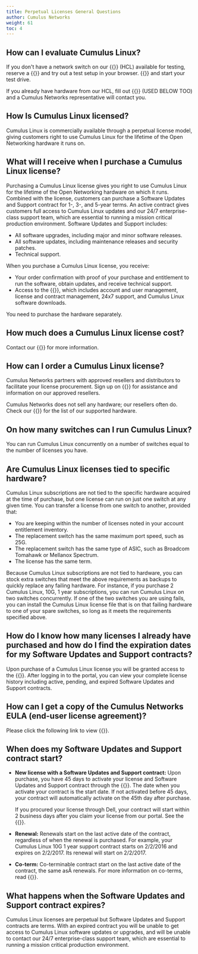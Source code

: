 ```yaml
---
title: Perpetual Licenses General Questions
author: Cumulus Networks
weight: 61
toc: 4
---
```


## How can I evaluate Cumulus Linux?

If you don\'t have a network switch on our {{<exlink url="https://cumulusnetworks.com/hcl" text="hardware compatibility list">}} (HCL) available for testing, reserve a {{<exlink url="https://cumulusnetworks.com/try-for-free/" text="Cumulus in the Cloud">}} and try out a test setup in your browser. {{<exlink url="https://cumulusnetworks.com/products/cumulus-in-the-cloud/autoprovision/" text="Build your simulation here">}} and start your test drive.

If you already have hardware from our HCL, fill out {{<exlink url="http://go.cumulusnetworks.com/l/32472/2014-12-15/3739w" text="this form">}} (USED BELOW TOO) and a Cumulus Networks representative will contact you.

## How Is Cumulus Linux licensed?

Cumulus Linux is commercially available through a perpetual license model, giving customers right to use Cumulus Linux for the lifetime of the Open Networking hardware it runs on.

## What will I receive when I purchase a Cumulus Linux license?

Purchasing a Cumulus Linux license gives you right to use Cumulus Linux for the lifetime of the Open Networking hardware on which it runs. Combined with the license, customers can purchase a Software Updates and Support contract for 1-, 3-, and 5-year terms. An active contract gives customers full access to Cumulus Linux updates and our 24/7 enterprise-class support team, which are essential to running a mission critical production environment. Software Updates and Support includes:

- All software upgrades, including major and minor software releases.
- All software updates, including maintenance releases and security patches.
- Technical support.

When you purchase a Cumulus Linux license, you receive:

- Your order confirmation with proof of your purchase and entitlement to run the software, obtain updates, and receive technical support.
- Access to the {{<exlink url="https://cumulusnetworks.com/landing/" text="Cumulus Networks Customer Portal">}}, which includes account and user management, license and contract management, 24x7 support, and Cumulus Linux software downloads.

You need to purchase the hardware separately.

## How much does a Cumulus Linux license cost?

Contact our {{<exlink url="mailto:sales@cumulusnetworks.com" text="sales team">}} for more information.

## How can I order a Cumulus Linux license?

Cumulus Networks partners with approved resellers and distributors to facilitate your license procurement. Sign up on {{<exlink url="http://go.cumulusnetworks.com/l/32472/2014-12-15/3739w" text="our website">}} for assistance and information on our approved resellers.

Cumulus Networks does not sell any hardware; our resellers often do. Check our {{<exlink url="https://cumulusnetworks.com/hcl" text="HCL">}} for the list of our supported hardware.

## On how many switches can I run Cumulus Linux?

You can run Cumulus Linux concurrently on a number of switches equal to the number of licenses you have.

## Are Cumulus Linux licenses tied to specific hardware?

Cumulus Linux subscriptions are not tied to the specific hardware acquired at the time of purchase, but one license can run on just one switch at any given time. You can transfer a license from one switch to another, provided that:

- You are keeping within the number of licenses noted in your account entitlement inventory.
- The replacement switch has the same maximum port speed, such as 25G.
- The replacement switch has the same type of ASIC, such as Broadcom Tomahawk or Mellanox Spectrum.
- The license has the same term.

Because Cumulus Linux subscriptions are not tied to hardware, you can stock extra switches that meet the above requirements as backups to quickly replace any failing hardware. For instance, if you purchase 2 Cumulus Linux, 10G, 1 year subscriptions, you can run Cumulus Linux on two switches concurrently. If one of the two switches you are using fails, you can install the Cumulus Linux license file that is on that failing hardware to one of your spare switches, so long as it meets the requirements specified above.

## How do I know how many licenses I already have purchased and how do I find the expiration dates for my Software Updates and Support contracts?

Upon purchase of a Cumulus Linux license you will be granted access to the {{<exlink url="https://cumulusnetworks.com/landing/" text="Cumulus Networks Customer Portal">}}. After logging in to the portal, you can view your complete license history including active, pending, and expired Software Updates and Support contracts.

## How can I get a copy of the Cumulus Networks EULA (end-user license agreement)?

Please click the following link to view {{<exlink url="http://cumulusnetworks.com/downloads/eula/latest/view/" text="our EULA">}}.

## When does my Software Updates and Support contract start?

- **New license with a Software Updates and Support contract:** Upon purchase, you have 45 days to activate your license and Software Updates and Support contract through the {{<exlink url="https://cumulusnetworks.com/landing/" text="Cumulus Networks Customer Portal">}}. The date when you activate your contract is the start date. If not activated before 45 days, your contract will automatically activate on the 45th day after purchase.

    If you procured your license through Dell, your contract will start within 2 business days after you claim your license from our portal. See the {{<exlink url="/hc/en-us/articles/203667748-Dell-Customers-Questions" text="Dell ordering process">}}.
- **Renewal:** Renewals start on the last active date of the contract, regardless of when the renewal is purchased. For example, your Cumulus Linux 10G 1 year support contract starts on 2/2/2016 and expires on 2/2/2017. Its renewal will start on 2/2/2017.
- **Co-term:** Co-terminable contract start on the last active date of the contract, the same asÂ renewals. For more information on co-terms, read {{<exlink url="/hc/en-us/articles/204429267#howcoterm" text="this FAQ">}}.

## What happens when the Software Updates and Support contract expires?

Cumulus Linux licenses are perpetual but Software Updates and Support contracts are terms. With an expired contract you will be unable to get access to Cumulus Linux software updates or upgrades, and will be unable to contact our 24/7 enterprise-class support team, which are essential to running a mission critical production environment.
